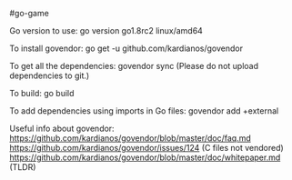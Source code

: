 #go-gameGo version to use:go version go1.8rc2 linux/amd64To install govendor:go get -u github.com/kardianos/govendorTo get all the dependencies:govendor sync(Please do not upload dependencies to git.)To build:go buildTo add dependencies using imports in Go files:govendor add +externalUseful info about govendor:https://github.com/kardianos/govendor/blob/master/doc/faq.mdhttps://github.com/kardianos/govendor/issues/124 (C files not vendored)https://github.com/kardianos/govendor/blob/master/doc/whitepaper.md (TLDR)